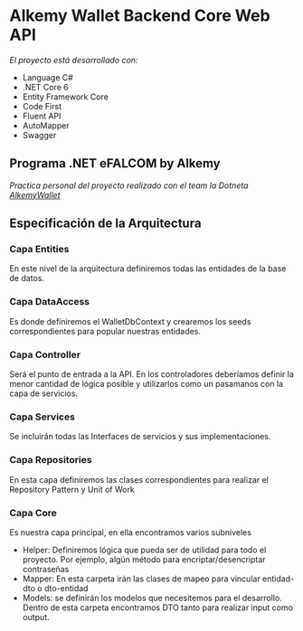 # Alkemy Wallet Backend Core Web API
*El proyecto está desarrollado con:*
- Language C#
- .NET Core 6
- Entity Framework Core
- Code First
- Fluent API
- AutoMapper
- Swagger

## Programa .NET eFALCOM by Alkemy
*Practica personal del proyecto realizado con el team la Dotneta [AlkemyWallet](https://github.com/emmanuelranone/AlkemyWallet/tree/dev)*

## **Especificación de la Arquitectura**

### **Capa Entities**
En este nivel de la arquitectura definiremos todas las entidades de la base de datos.

### **Capa DataAccess**
Es donde definiremos el WalletDbContext y crearemos los seeds correspondientes para popular nuestras entidades.

### **Capa Controller**
Será el punto de entrada a la API. En los controladores deberíamos definir la menor cantidad de lógica posible y utilizarlos como un pasamanos con la capa de servicios.

### **Capa Services**
Se incluirán todas las Interfaces de servicios y sus implementaciones.

### **Capa Repositories**
En esta capa definiremos las clases correspondientes para realizar el Repository Pattern y Unit of Work

### **Capa Core**
Es nuestra capa principal, en ella encontramos varios subniveles

*	Helper: Definiremos lógica que pueda ser de utilidad para todo el proyecto. Por ejemplo, algún método para encriptar/desencriptar contraseñas
*	Mapper: En esta carpeta irán las clases de mapeo para vincular entidad-dto o dto-entidad
*	Models: se definirán los modelos que necesitemos para el desarrollo. Dentro de esta carpeta encontramos DTO tanto para realizar input como output.